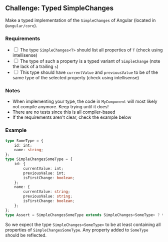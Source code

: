 ## Challenge: Typed SimpleChanges

Make a typed implementation of the `SimpleChanges` of Angular (located in `@angular/core`).

### Requirements

* <input type="checkbox"> The type `SimpleChanges<T>` should list all properties of `T` (check using intellisense)
* <input type="checkbox"> The type of such a property is a typed variant of `SimpleChange` (note the lack of a trailing `s`)
* <input type="checkbox"> This type should have `currentValue` and `previousValue` to be of the same type of the selected property (check using intellisense)

### Notes

* When implementing your type, the code in `MyComponent` will most likely not compile anymore. Keep trying until it does!
* There are no tests since this is all compiler-based
* If the requirements aren't clear, check the example below

### Example

```ts
type SomeType = {
    id: int;
    name: string;
};
type SimpleChangesSomeType = {
    id: {
        currentValue: int;
        previousValue: int;
        isFirstChange: boolean;
    };
    name: {
        currentValue: string;
        previousValue: string;
        isFirstChange: boolean;
    };
};
type Assert = SimpleChangesSomeType extends SimpleChanges<SomeType> ? true : false; // Should be the type true
```

So we expect the type `SimpleChanges<SomeType>` to be at least containing all properties of `SimpleChangesSomeType`.
Any property added to `SomeType` should be reflected.